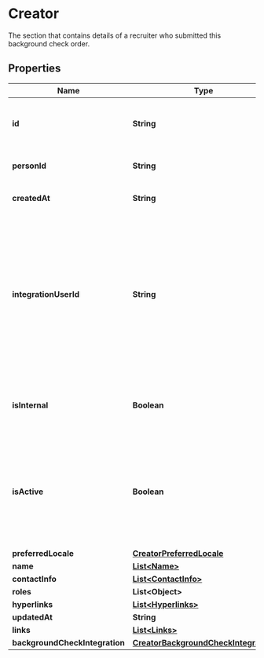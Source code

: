 

# Creator

The section that contains details of a recruiter who submitted this background check order.

## Properties

| Name | Type | Description | Notes |
|------------ | ------------- | ------------- | -------------|
|**id** | **String** | The id of the recruiter who created the background check order. |  [optional] |
|**personId** | **String** | The recruiter id in the core HR system. |  [optional] |
|**createdAt** | **String** | The date of this user creation date. |  [optional] |
|**integrationUserId** | **String** | The alternative user id that can be used in third-party vendors’ integrations. Returned only for users with the “recruiter”, “hiring-manager”, or “recruiting-administrator” role. |  [optional] |
|**isInternal** | **Boolean** | A flag indicating whether the recruiter is an internal employee.  |  [optional] |
|**isActive** | **Boolean** | A flag indicating whether the recruiter is an active employee. Can only be specified when is_internal is true. |  [optional] |
|**preferredLocale** | [**CreatorPreferredLocale**](CreatorPreferredLocale.md) |  |  [optional] |
|**name** | [**List&lt;Name&gt;**](Name.md) |  |  [optional] |
|**contactInfo** | [**List&lt;ContactInfo&gt;**](ContactInfo.md) |  |  [optional] |
|**roles** | **List&lt;Object&gt;** |  |  [optional] |
|**hyperlinks** | [**List&lt;Hyperlinks&gt;**](Hyperlinks.md) |  |  [optional] |
|**updatedAt** | **String** |  |  [optional] |
|**links** | [**List&lt;Links&gt;**](Links.md) |  |  [optional] |
|**backgroundCheckIntegration** | [**CreatorBackgroundCheckIntegration**](CreatorBackgroundCheckIntegration.md) |  |  [optional] |



